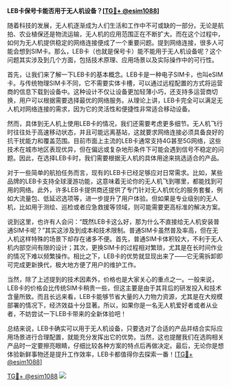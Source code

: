 **LEB卡保号卡能否用于无人机设备？[[TG💪+ @esim1088](https://t.me/s/esim1088)]**

随着科技的发展，无人机逐渐成为人们生活和工作中不可或缺的一部分。无论是航拍、农业植保还是物流运输，无人机的应用范围正在不断扩大。而在这个过程中，如何为无人机提供稳定的网络连接便成了一个重要问题。提到网络连接，很多人可能会想到SIM卡。那么，LEB卡（也就是保号卡）能不能用于无人机设备呢？这个问题其实涉及到几个方面，包括技术原理、应用场景以及实际操作中的可行性。

首先，让我们来了解一下LEB卡的基本概念。LEB卡是一种电子SIM卡，也叫eSIM卡。与传统物理SIM卡不同，它不需要实体卡槽，可以通过远程配置的方式将运营商的信息下载到设备中。这种设计不仅让设备更加轻薄小巧，还支持多运营商切换，用户可以根据需要选择最优的网络服务。从理论上讲，LEB卡完全可以满足无人机对网络连接的需求，因为它的灵活性和便捷性非常适合移动设备。

然而，具体到无人机上使用LEB卡的情况，我们还需要考虑更多细节。无人机飞行时往往处于高速移动状态，并且可能远离基站，这就要求网络连接必须具备良好的抗干扰能力和覆盖范围。目前市面上主流的LEB卡通常支持4G甚至5G网络，这些技术在城市地区表现优异，但在偏远或复杂地形条件下可能会遇到信号不稳定的问题。因此，在选择LEB卡时，我们需要根据无人机的具体用途来挑选适合的产品。

对于一些简单的航拍任务而言，现有的LEB卡已经足够应对日常需求。比如，某些品牌的LEB卡支持全球漫游功能，这意味着无论你的无人机飞到哪里，都能找到可用的网络。此外，许多LEB卡提供商还提供了专门针对无人机优化的服务套餐，例如大流量包、低延迟选项等，进一步提升了用户体验。但如果是专业级别的无人机，比如用于测绘、巡检或者应急救援等领域，则可能需要更高标准的解决方案。

说到这里，也许有人会问：“既然LEB卡这么好，那为什么不直接给无人机安装普通SIM卡呢？”其实这涉及到成本和技术限制。普通SIM卡虽然普及率高，但在无人机这样特殊的场景下却存在诸多不便。首先，普通SIM卡体积较大，不利于无人机内部空间有限的设计；其次，更换SIM卡的过程相对繁琐，尤其是在长时间作业的情况下难以频繁操作。相比之下，LEB卡的优势就显现出来了——它无需拆卸即可完成更新换代，极大地方便了用户的维护工作。

当然，除了上述提到的技术因素外，价格也是大家关心的重点之一。一般来说，LEB卡的价格会比传统SIM卡稍贵一些，但这主要是由于其背后的研发投入和技术含量所致。而且长远来看，LEB卡能够节省大量的人力物力资源，尤其是在大规模部署的情况下，经济效益十分显著。所以，如果你是一名无人机爱好者或者从业者，不妨尝试一下LEB卡带来的全新体验吧！

总结来说，LEB卡确实可以用于无人机设备，只要选对了合适的产品并结合实际应用场景进行合理配置，就能充分发挥出它的优势。当然，这也提醒我们在选购相关产品时一定要擦亮眼睛，仔细比较各种方案的特点后再做决定。最后，无论你是想体验新鲜事物还是提升工作效率，LEB卡都值得你去探索一番！[[TG💪+ @esim1088](https://t.me/s/esim1088)]

[TG💪+ @esim1088](https://t.me/s/esim1088) ![](https://i.postimg.cc/4NQfJmqS/Snipaste-2025-05-13-00-14-12.png)